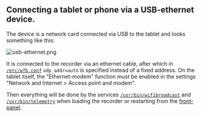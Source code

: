 ## Connecting a tablet or phone via a USB-ethernet device.

The device is a network card connected via USB to the tablet and looks something like this:

![usb-ethernet.png](https://github.com/OpenIPC/sandbox-fpv/raw/master/notes_files/usb-ethernet.png)

It is connected to the recorder via an ethernet cable, after which in [`/etc/wfb.conf`](hi3536dv100/etc/wfb.conf) `udp_addr=auto` is specified instead of a fixed address. On the tablet itself, the "Ethernet-modem" function must be enabled
in the settings "Network and Internet > Access point and modem".

Then everything will be done by the services [`/usr/bin/wifibroadcast`](hi3536dv100/usr/bin/wifibroadcast) and [`/usr/bin/telemetry`](hi3536dv100/usr/bin/telemetry) when loading the recorder or restarting from the [front-panel](nvr_gpio.md).